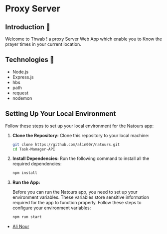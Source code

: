 ﻿# Proxy Server
  
## Introduction 🌟
Welcome to Thwab ! a proxy Server Web App which enable you to Know the prayer times in your current location.

## Technologies 🚀

- Node.js
- Express.js
- hbs
- path
- request
- nodemon


## Setting Up Your Local Environment

Follow these steps to set up your local environment for the Natours app:

1. **Clone the Repository:**
   Clone this repository to your local machine:
   ```bash
   git clone https://github.com/alin00r/natours.git
   cd Task-Manager-API
   ```
2. **Install Dependencies:**
   Run the following command to install all the required dependencies:
   ```bash
   npm install
   ```
3. **Run the App:**

   Before you can run the Natours app, you need to set up your environment variables. These variables store sensitive information required for the app to function properly. Follow these steps to configure your environment variables:
   ```bash
   npm run start
   ```

- [Ali Nour](https://github.com/alin00r)
